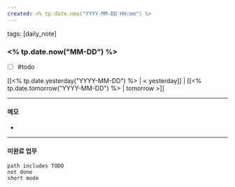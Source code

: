 ```yaml
---
created: <% tp.date.now("YYYY-MM-DD HH:mm") %>
---
```


tags: [daily_note]

### <% tp.date.now("MM-DD") %>
- [ ] #todo 

[[<% tp.date.yesterday("YYYY-MM-DD") %> | < yesterday]] | [[<% tp.date.tomorrow("YYYY-MM-DD") %> | tomorrow >]]

---
#### 메모
-  

---

#### 미완료 업무
```tasks
path includes TODO
not done
short mode
```
